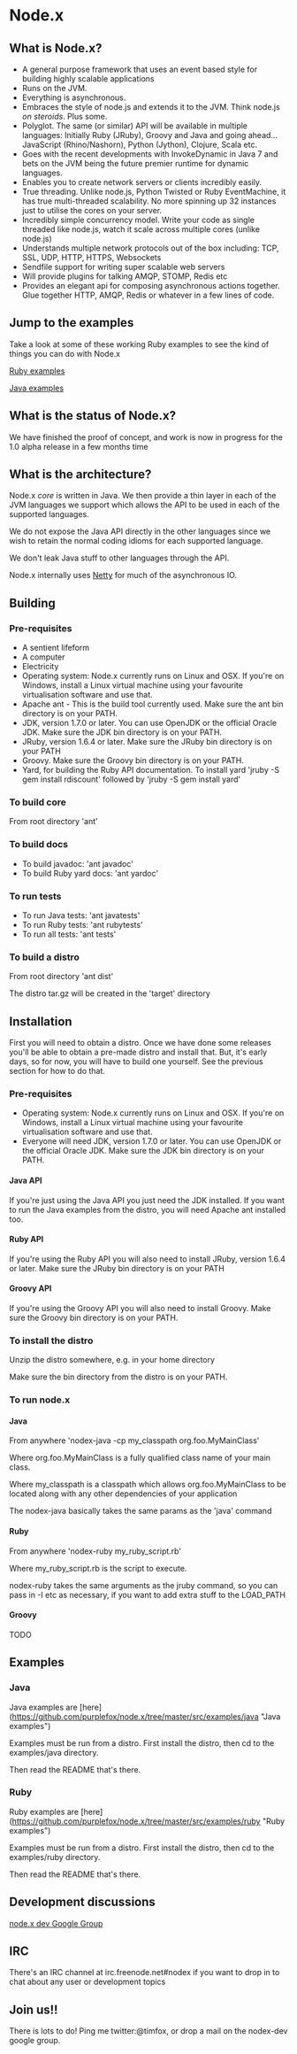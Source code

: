 # Node.x

## What is Node.x?

* A general purpose framework that uses an event based style for building highly scalable applications
* Runs on the JVM.
* Everything is asynchronous.
* Embraces the style of node.js and extends it to the JVM. Think node.js *on steroids*. Plus some.
* Polyglot. The same (or similar) API will be available in multiple languages: Initially Ruby (JRuby),
Groovy and Java and going ahead... JavaScript (Rhino/Nashorn), Python (Jython), Clojure, Scala etc.
* Goes with the recent developments with InvokeDynamic in Java 7 and bets on the JVM being the future premier runtime for dynamic languages.
* Enables you to create network servers or clients incredibly easily.
* True threading. Unlike node.js, Python Twisted or Ruby EventMachine, it has true multi-threaded scalability. No more spinning up 32 instances just to utilise the cores on your server.
* Incredibly simple concurrency model. Write your code as single threaded like node.js, watch it scale across multiple cores (unlike node.js)
* Understands multiple network protocols out of the box including: TCP, SSL, UDP, HTTP, HTTPS, Websockets
* Sendfile support for writing super scalable web servers
* Will provide plugins for talking AMQP, STOMP, Redis etc
* Provides an elegant api for composing asynchronous actions together. Glue together HTTP, AMQP, Redis or whatever in a few lines of code.

## Jump to the examples

Take a look at some of these working Ruby examples to see the kind of things you can do with Node.x

[Ruby examples](https://github.com/purplefox/node.x/tree/master/src/examples/ruby "Ruby examples")

[Java examples](https://github.com/purplefox/node.x/tree/master/src/examples/java "Java examples")

## What is the status of Node.x?

We have finished the proof of concept, and work is now in progress for the 1.0 alpha release in a few months time

## What is the architecture?

Node.x *core* is written in Java. We then provide a thin layer in each of the JVM languages we support which allows the API to be used in each of the supported languages.

We do not expose the Java API directly in the other languages since we wish to retain the normal coding idioms for each supported language.

We don't leak Java stuff to other languages through the API.

Node.x internally uses [Netty](https://github.com/netty/netty "Netty") for much of the asynchronous IO.

## Building

### Pre-requisites

* A sentient lifeform
* A computer
* Electricity
* Operating system: Node.x currently runs on Linux and OSX. If you're on Windows, install a Linux virtual machine using your favourite virtualisation software and use that.
* Apache ant - This is the build tool currently used. Make sure the ant bin directory is on your PATH.
* JDK, version 1.7.0 or later. You can use OpenJDK or the official Oracle JDK. Make sure the JDK bin directory is on your PATH.
* JRuby, version 1.6.4 or later. Make sure the JRuby bin directory is on your PATH
* Groovy. Make sure the Groovy bin directory is on your PATH.
* Yard, for building the Ruby API documentation. To install yard 'jruby -S gem install rdiscount' followed by 'jruby -S gem install yard'

### To build core

From root directory 'ant'

### To build docs

* To build javadoc: 'ant javadoc'
* To build Ruby yard docs: 'ant yardoc'

### To run tests

* To run Java tests: 'ant javatests'
* To run Ruby tests: 'ant rubytests'
* To run all tests: 'ant tests'

### To build a distro

From root directory 'ant dist'

The distro tar.gz will be created in the 'target' directory

## Installation

First you will need to obtain a distro. Once we have done some releases you'll be able to obtain a pre-made distro and
install that. But, it's early days, so for now, you will have to build one yourself. See the previous section for how to do that.

### Pre-requisites

* Operating system: Node.x currently runs on Linux and OSX. If you're on Windows, install a Linux virtual machine using your favourite virtualisation software and use that.
* Everyone will need JDK, version 1.7.0 or later. You can use OpenJDK or the official Oracle JDK. Make sure the JDK bin directory is on your PATH.

#### Java API

If you're just using the Java API you just need the JDK installed. If you want to run the Java examples from the distro, you will need
Apache ant installed too.

#### Ruby API

If you're using the Ruby API you will also need to install JRuby, version 1.6.4 or later. Make sure the JRuby bin directory is on your PATH

#### Groovy API

If you're using the Groovy API you will also need to install Groovy. Make sure the Groovy bin directory is on your PATH.

### To install the distro

Unzip the distro somewhere, e.g. in your home directory

Make sure the bin directory from the distro is on your PATH.

### To run node.x

#### Java

From anywhere 'nodex-java -cp my_classpath org.foo.MyMainClass'

Where org.foo.MyMainClass is a fully qualified class name of your main class.

Where my_classpath is a classpath which allows org.foo.MyMainClass to be located along with any other dependencies of your application

The nodex-java basically takes the same params as the 'java' command

#### Ruby

From anywhere 'nodex-ruby my_ruby_script.rb'

Where my_ruby_script.rb is the script to execute.

nodex-ruby takes the same arguments as the jruby command, so you can pass in -I etc as necessary, if you want to add extra
stuff to the LOAD_PATH

#### Groovy

TODO

## Examples

### Java

Java examples are [here] (https://github.com/purplefox/node.x/tree/master/src/examples/java "Java examples")

Examples must be run from a distro. First install the distro, then cd to the examples/java directory.

Then read the README that's there.

### Ruby

Ruby examples are [here] (https://github.com/purplefox/node.x/tree/master/src/examples/ruby "Ruby examples")

Examples must be run from a distro. First install the distro, then cd to the examples/ruby directory.

Then read the README that's there.

## Development discussions

[node.x dev Google Group](http://groups.google.com/group/nodex-dev "Node.x dev")

## IRC

There's an IRC channel at irc.freenode.net#nodex if you want to drop in to chat about any user or development topics

## Join us!!

There is lots to do! Ping me twitter:@timfox, or drop a mail on the nodex-dev google group.